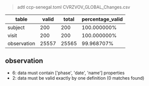 > adtl ccp-senegal.toml CVRZVOV_GLOBAL_Changes.csv

|table          |valid  |total  |percentage_valid|
|---------------|-------|-------|----------------|
|subject        |200    |200    |100.000000% |
|visit          |200    |200    |100.000000% |
|observation    |25557  |25565  |99.968707% |

## observation

* 6: data must contain ['phase', 'date', 'name'] properties
* 2: data must be valid exactly by one definition (0 matches found)
